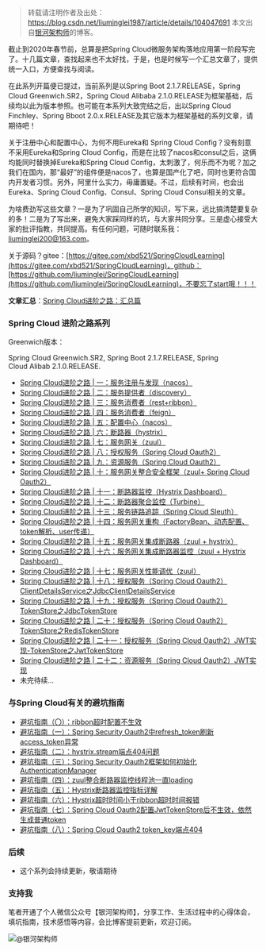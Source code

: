 > 转载请注明作者及出处：
> https://blog.csdn.net/liuminglei1987/article/details/104047691
> 本文出自[银河架构师](https://blog.csdn.net/liuminglei1987)的博客。

截止到2020年春节前，总算是把Spring Cloud微服务架构落地应用第一阶段写完了。十几篇文章，查找起来也不太好找，于是，也是时候写一个汇总文章了，提供统一入口，方便查找与阅读。

在此系列开篇便已提过，当前系列是以Spring Boot 2.1.7.RELEASE，Spring Cloud Greenwich.SR2，Spring Cloud Alibaba 2.1.0.RELEASE为框架基础，后续均以此为版本参照。也可能在本系列大致完结之后，出以Spring Cloud Finchley、Spring Bboot 2.0.x.RELEASE及其它版本为框架基础的系列文章，请期待吧！

关于注册中心和配置中心，为何不用Eureka和 Spring Cloud Config？没有刻意不采用Eureka和Spring Cloud Config，而是在比较了nacos和consul之后，这俩均能同时替换掉Eureka和Spring Cloud Config，太刺激了，何乐而不为呢？加之我们在国内，那“最好”的组件便是nacos了，也算是国产化了吧，同时也更符合国内开发者习惯。另外，阿里什么实力，毋庸置疑。不过，后续有时间，也会出Eureka、Spring Cloud Config、Consul、Spring Cloud Consul相关的文章。

为啥费劲写这些文章？一是为了巩固自己所学的知识，写下来，远比搞清楚要复杂的多！二是为了写出来，避免大家踩同样的坑，与大家共同分享。三是虚心接受大家的批评指教，共同提高。有任何问题，可随时联系我： liuminglei200@163.com。

关于源码？gitee：[https://gitee.com/xbd521/SpringCloudLearning](https://gitee.com/xbd521/SpringCloudLearning)，github：[https://github.com/liuminglei/SpringCloudLearning](https://github.com/liuminglei/SpringCloudLearning)，不要忘了start哦！！！

**文章汇总**：[Spring Cloud进阶之路：汇总篇](https://blog.csdn.net/liuminglei1987/article/details/104047691)

### Spring Cloud 进阶之路系列

Greenwich版本：

Spring Cloud Greenwich.SR2, Spring Boot 2.1.7.RELEASE, Spring Cloud Alibab 2.1.0.RELEASE.

* [Spring Cloud进阶之路 | 一：服务注册与发现（nacos）](https://blog.csdn.net/liuminglei1987/article/details/103617481)
* [Spring Cloud进阶之路 | 二：服务提供者（discovery）](https://blog.csdn.net/liuminglei1987/article/details/103632478)
* [Spring Cloud进阶之路 | 三：服务消费者（rest+ribbon）](https://blog.csdn.net/liuminglei1987/article/details/103700975)
* [Spring Cloud进阶之路 | 四：服务消费者（feign）](https://blog.csdn.net/liuminglei1987/article/details/103744990)
* [Spring Cloud进阶之路 | 五：配置中心（nacos）](https://blog.csdn.net/liuminglei1987/article/details/103814368)
* [Spring Cloud进阶之路 | 六：断路器（hystrix）](https://blog.csdn.net/liuminglei1987/article/details/103814441)
* [Spring Cloud进阶之路 | 七：服务网关（zuul）](https://blog.csdn.net/liuminglei1987/article/details/104003890)
* [Spring Cloud进阶之路 | 八：授权服务（Spring Cloud Oauth2）](https://blog.csdn.net/liuminglei1987/article/details/104004034)
* [Spring Cloud进阶之路 | 九：资源服务（Spring Cloud Oauth2）](https://blog.csdn.net/liuminglei1987/article/details/104004223)
* [Spring Cloud进阶之路 | 十：服务网关整合安全框架（zuul+ Spring Cloud Oauth2）](https://blog.csdn.net/liuminglei1987/article/details/104004425)
* [Spring Cloud进阶之路 | 十一：断路器监控（Hystrix Dashboard）](https://blog.csdn.net/liuminglei1987/article/details/104004613)
* [Spring Cloud进阶之路 | 十二：断路器聚合监控（Turbine）](https://blog.csdn.net/liuminglei1987/article/details/104004747)
* [Spring Cloud进阶之路 | 十三：服务链路追踪（Spring Cloud Sleuth）](https://blog.csdn.net/liuminglei1987/article/details/104004884)
* [Spring Cloud进阶之路 | 十四：服务网关重构（FactoryBean、动态配置、token解析、user传递）](https://blog.csdn.net/liuminglei1987/article/details/104199450)
* [Spring Cloud进阶之路 | 十五：服务网关集成断路器（zuul + hystrix）](https://blog.csdn.net/liuminglei1987/article/details/104226711)
* [Spring Cloud进阶之路 | 十六：服务网关集成断路器监控（zuul + Hystrix Dashboard）](https://mp.csdn.net/postedit/104226757)
* [Spring Cloud进阶之路 | 十七：服务网关性能调优（zuul）](https://blog.csdn.net/liuminglei1987/article/details/104282000)
* [Spring Cloud进阶之路 | 十八：授权服务（Spring Cloud Oauth2）ClientDetailsService之JdbcClientDetailsService](https://blog.csdn.net/liuminglei1987/article/details/104363638)
* [Spring Cloud进阶之路 | 十九：授权服务（Spring Cloud Oauth2）TokenStore之JdbcTokenStore](https://blog.csdn.net/liuminglei1987/article/details/104371385)
* [Spring Cloud进阶之路 | 二十：授权服务（Spring Cloud Oauth2）TokenStore之RedisTokenStore](https://blog.csdn.net/liuminglei1987/article/details/104396970)
* [Spring Cloud进阶之路 | 二十一：授权服务（Spring Cloud Oauth2）JWT实现-TokenStore之JwtTokenStore](https://blog.csdn.net/liuminglei1987/article/details/104471726)
* [Spring Cloud进阶之路 | 二十二：资源服务（Spring Cloud Oauth2）JWT实现](https://blog.csdn.net/liuminglei1987/article/details/104471814)
* 未完待续...


### 与Spring Cloud有关的避坑指南

* [避坑指南（〇）：ribbon超时配置不生效](https://blog.csdn.net/liuminglei1987/article/details/103676945)
* [避坑指南（一）：Spring Security Oauth2中refresh_token刷新access_token异常](https://blog.csdn.net/liuminglei1987/article/details/103763106)
* [避坑指南（二）：hystrix.stream端点404问题](https://blog.csdn.net/liuminglei1987/article/details/103891303)
* [避坑指南（三）：Spring Security Oauth2框架如何初始化AuthenticationManager](https://blog.csdn.net/liuminglei1987/article/details/103963070)
* [避坑指南（四）：zuul整合断路器监控线程池一直loading](https://blog.csdn.net/liuminglei1987/article/details/104041348)
* [避坑指南（五）：Hystrix断路器监控指标详解](https://blog.csdn.net/liuminglei1987/article/details/104040958)
* [避坑指南（六）：Hystrix超时时间小于ribbon超时时间报错](https://blog.csdn.net/liuminglei1987/article/details/104200256)
* [避坑指南（七）：Spring Cloud Oauth2配置JwtTokenStore后不生效，依然生成普通token](https://blog.csdn.net/liuminglei1987/article/details/104414508)
* [避坑指南（八）：Spring Cloud Oauth2 token_key端点404](https://blog.csdn.net/liuminglei1987/article/details/104471775)

### 后续

* 这个系列会持续更新，敬请期待

### 支持我

笔者开通了个人微信公众号【银河架构师】，分享工作、生活过程中的心得体会，填坑指南，技术感悟等内容，会比博客提前更新，欢迎订阅。

![@银河架构师](https://img-blog.csdnimg.cn/20200120104422781.jpg?x-oss-process=image/watermark,type_ZmFuZ3poZW5naGVpdGk,shadow_10,text_aHR0cHM6Ly9ibG9nLmNzZG4ubmV0L2xpdW1pbmdsZWkxOTg3,size_16,color_FFFFFF,t_70)






